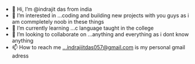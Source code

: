 - 👋 Hi, I’m @indrajit das from india
- 👀 I’m interested in ...coding and building new projects with you guys as i am commpletely noob in these things
- 🌱 I’m currently learning ...c language taught in the college
- 💞️ I’m looking to collaborate on ...anything and everything as i dont know anything
- 📫 How to reach me ...indrajiitdas057@gmail.com is my personal gmail adress 

<!---
indra057/indra057 is a ✨ special ✨ repository because its `README.md` (this file) appears on your GitHub profile.
You can click the Preview link to take a look at your changes.
--->
